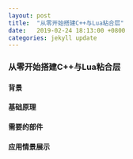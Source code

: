 ```yaml
---
layout: post
title:  "从零开始搭建C++与Lua粘合层"
date:   2019-02-24 18:13:00 +0800
categories: jekyll update
---
```


### 从零开始搭建C++与Lua粘合层

#### 背景

#### 基础原理

#### 需要的部件

#### 应用情景展示

